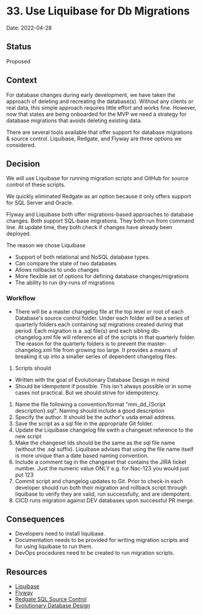 # 33. Use Liquibase for Db Migrations

Date: 2022-04-28

## Status
 
Proposed
 
## Context

For database changes during early development, we have taken the approach of deleting and recreating the database(s). Without any clients or real data, this simple approach requires little effort and works fine. However, now that states are being onboarded for the MVP we need a strategy for database migrations that avoids deleting existing data.

There are several tools available that offer support for database migrations & source control. Liquibase, Redgate, and Flyway are three options we considered.

## Decision

We will use Liquibase for running migration scripts and GitHub for source control of these scripts. 

We quickly eliminated Redgate as an option because it only offers support for SQL Server and Oracle. 

Flyway and Liquibase both offer migrations-based approaches to database changes. Both support SQL-base migrations. They both run from command line. At update time, they both check if changes have already been deployed. 

The reason we chose Liquibase 
* Support of both relational and NoSQL database types.
* Can compare the state of two databases
* Allows rollbacks to undo changes
* More flexible set of options for defining database changes/migrations
* The ability to run dry-runs of migrations

### Workflow

* There will be a master changelog file at the top level or root of each Database's source control folder. Under each folder will be a series of quarterly folders each containing sql migrations created during that period. Each migration is a .sql file(s) and each sibling db-changelog.xml file will reference all of the scripts in that quarterly folder. The reason for the quarterly folders is to prevent the master-changelog.xml file from growing too large. It provides a means of breaking it up into a smaller series of dependent changelog files.

1. Scripts should 
* Written with the goal of Evolutionary Database Design in mind
* Should be idempotent if possible. This isn't always possible or in some cases not practical. But we should strive for idempotency.
1. Name the file following a convention/format "mm_dd_{Script description}.sql". Naming should include a good description
1. Specify the author. It should be the author's usda email address.
1. Save the script as a sql file in the appropriate Git folder.
1. Update the Liquibase changelog file swith a changeset reference to the new script
1. Make the changeset Ids should be the same as the sql file name (without the .sql suffix). Liquibase advises that using the file name itself is more unique than a date based naming convention.
1. Include a comment tag in the changeset that contains the JIRA ticket number. Just the numeric value ONLY e.g. for Nac-123 you would just put <comment>123</comment>
1. Commit script and changelog updates to Git. Prior to check-in each developer should run both their migration and rollback script through liquibase to verify they are valid, run successfully, and are idempotent. 
1. CICD runs migration against DEV databases upon successful PR merge.


## Consequences

* Developers need to install liquibase.
* Documentation needs to be provided for writing migration scripts and for using liquibase to run them.
* DevOps procedures need to be created to run migration scripts.


## Resources
* [Liquibase](https://www.liquibase.org/)
* [Flyway](https://flywaydb.org/)
* [Redgate SQL Source Control](https://www.red-gate.com/products/sql-development/sql-source-control/)
* [Evolutionary Database Design](https://martinfowler.com/bliki/ParallelChange.html)
